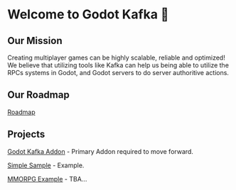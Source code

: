 # Welcome to Godot Kafka 👋

## Our Mission
Creating multiplayer games can be highly scalable, reliable and optimized! We believe that utilizing tools like Kafka can help us being able to utilize the RPCs systems in Godot, and Godot servers to do server authoritive actions.

## Our Roadmap
[Roadmap](https://github.com/orgs/Godot-Kafka/projects/1/views/1)

## Projects

[Godot Kafka Addon](https://github.com/Godot-Kafka/godot-kafka) - Primary Addon required to move forward.

[Simple Sample](https://github.com/Godot-Kafka/demo-godot-kafka-sample) - Example.

[MMORPG Example](https://github.com/Godot-Kafka/demo-godot-kafka-mmorpg) - TBA...

